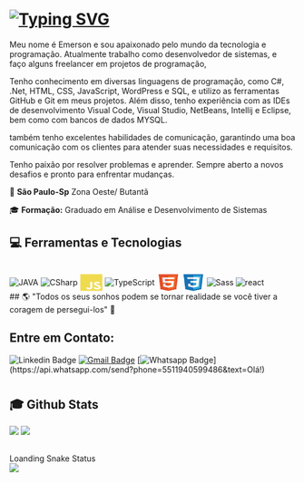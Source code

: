 <h1> <a href="https://git.io/typing-svg"><img src="https://readme-typing-svg.demolab.com?font=Fira+Code&pause=1000&color=1113F7&random=false&width=435&lines=SEJAM-BEM+VINDO%2C+Sou+o+Dev+Emerson" alt="Typing SVG" /></a> </h1>

Meu nome é Emerson e sou apaixonado pelo mundo da tecnologia e programação. Atualmente trabalho como desenvolvedor de sistemas, e faço alguns freelancer em projetos de programação,

Tenho conhecimento em diversas linguagens de programação, como C#, .Net, HTML, CSS, JavaScript, WordPress e SQL, e utilizo as ferramentas GitHub e Git em meus projetos. Além disso, tenho experiência com as IDEs de desenvolvimento Visual Code, Visual Studio, NetBeans, Intellij e Eclipse, bem como com bancos de dados MYSQL.

também tenho excelentes habilidades de comunicação, garantindo uma boa comunicação com os clientes para atender suas necessidades e requisitos.

Tenho paixão por resolver problemas e aprender. Sempre aberto a novos desafios e pronto para enfrentar mudanças.

📍 **São Paulo-Sp** Zona Oeste/ Butantã<br>

🎓 **Formação:** Graduado em Análise e Desenvolvimento de Sistemas<br>

<h2> 💻 Ferramentas e Tecnologias </h2>
<div style="display: inline_block"><br>
  <img align="center" alt="JAVA" height="30" width="40" src="https://cdn-icons-png.flaticon.com/512/226/226777.png">
  <img align="center" alt="CSharp" height="30" width="30" src="https://cdn-icons-png.flaticon.com/512/6132/6132221.png">
  <img align="center" alt="Js" height="30" width="40" src="https://raw.githubusercontent.com/devicons/devicon/master/icons/javascript/javascript-plain.svg">
  <img align="center" alt="TypeScript" height="30" width="30" src="https://cdn-icons-png.flaticon.com/512/5968/5968381.png">
    <img align="center" alt="HTML" height="30" width="40" src="https://raw.githubusercontent.com/devicons/devicon/master/icons/html5/html5-original.svg">
  <img align="center" alt="CSS" height="30" width="40" src="https://raw.githubusercontent.com/devicons/devicon/master/icons/css3/css3-original.svg">
  <img align="center" alt="Sass" height="30" width="30" src="https://cdn-icons-png.flaticon.com/512/919/919831.png">
  <img align="center" alt="react" height="30" width="30" src="https://cdn-icons-png.flaticon.com/512/1126/1126012.png">
  
  
</div>
## 🌎 "Todos os seus sonhos podem se tornar realidade se você tiver a coragem de persegui-los" 🙏
<h2> Entre em Contato: </h2>

![Linkedin Badge](https://img.shields.io/badge/-Emerson%20Oliveira-6633cc?style=flat-square&logo=Linkedin&logoColor=white&link=https://www.linkedin.com/in/emerson-oliveira143)
[![Gmail Badge](https://img.shields.io/badge/-emerson.143@hotmail.com-6633cc?style=flat-square&logo=Gmail&logoColor=white&link=mailto:emerson.143@hotmail.com)](mailto:emerson.143@hotmail.com) [![Whatsapp Badge](https://img.shields.io/badge/-Whatsapp-4CA143?style=flat-square&labelColor=4CA143&logo=whatsapp&logoColor=white&link=https://api.whatsapp.com/send?phone=5511959359740&text=Olá!)](https://api.whatsapp.com/send?phone=5511940599486&text=Olá!)

#

## :mortar_board: Github Stats

<div>
  <a href="https://github.com/Emerson143"></a>
  <img height="180em" src="https://github-readme-stats.vercel.app/api?username=emerson143&show_icons=true&theme=dracula&include_all_commits=true&count_private=true"/>
  <img height="180em" src="https://github-readme-stats.vercel.app/api/top-langs/?username=emerson143&layout=compact&langs_count=7&theme=dracula"/>
</div>

##

<div>
Loanding Snake Status
</div>
<div>
  <picture align="center">    
    <img src="https://github.com/Emerson143/Emerson143/snake-svg.svg">
  </picture>
</div>
